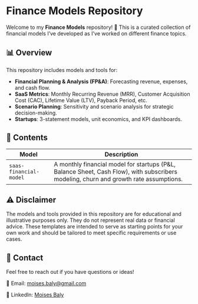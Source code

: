 # Finance Models Repository

Welcome to my **Finance Models** repository! 🚀 This is a curated collection of financial models I’ve developed as I've worked on different finance topics.

## 📊 **Overview**

This repository includes models and tools for:
- **Financial Planning & Analysis (FP&A)**: Forecasting revenue, expenses, and cash flow.
- **SaaS Metrics**: Monthly Recurring Revenue (MRR), Customer Acquisition Cost (CAC), Lifetime Value (LTV), Payback Period, etc.
- **Scenario Planning**: Sensitivity and scenario analysis for strategic decision-making.
- **Startups**: 3-statement models, unit economics, and KPI dashboards.

## 📂 **Contents**

| Model                          | Description                                                |
|--------------------------------|------------------------------------------------------------|
| `saas-financial-model`| A monthly financial model for startups (P&L, Balance Sheet, Cash Flow), with subscribers modeling, churn and growth rate assumptions.|

## ⚠️ **Disclaimer**
The models and tools provided in this repository are for educational and illustrative purposes only. They do not represent real data or financial advice. These templates are intended to serve as starting points for your own work and should be tailored to meet specific requirements or use cases.

## 📝 **Contact**

Feel free to reach out if you have questions or ideas!

📧 Email: moises.baly@gmail.com

💼 LinkedIn: [Moises Baly](https://linkedin.com/in/moises-baly)
